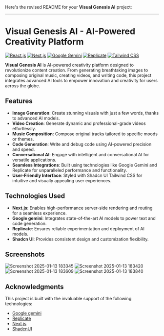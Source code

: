 Here's the revised README for your **Visual Genesis AI** project:  

---

# Visual Genesis AI - AI-Powered Creativity Platform  

[![React.js](https://img.shields.io/badge/React.js-v18.2.0-blue.svg)](https://reactjs.org/)  [![Next.js](https://img.shields.io/badge/Next.js-v13.4.12-blueviolet.svg)](https://nextjs.org/)  [![Google Gemini](https://img.shields.io/badge/Google%20Gemini-API-blue.svg)](https://gemini.google.com/)  [![Replicate](https://img.shields.io/badge/Replicate-v0.12.3-orange.svg)](https://replicate.ai/)  [![Tailwind CSS](https://img.shields.io/badge/Tailwind%20CSS-v3.3.3-blue.svg)](https://tailwindcss.com/)  
  

**Visual Genesis AI** is AI-powered creativity platform designed to revolutionize content creation. From generating breathtaking images to composing original music, creating videos, and writing code, this project integrates advanced AI tools to empower innovation and creativity for users across the globe.  

## Features  

- **Image Generation**: Create stunning visuals with just a few words, thanks to advanced AI models.  
- **Video Creation**: Generate dynamic and professional-grade videos effortlessly.  
- **Music Composition**: Compose original tracks tailored to specific moods or themes.  
- **Code Generation**: Write and debug code using AI-powered precision and speed.  
- **Conversational AI**: Engage with intelligent and conversational AI for versatile applications.  
- **Seamless Integrations**: Built using technologies like Google Gemini and Replicate for unparalleled performance and functionality.  
- **User-Friendly Interface**: Styled with  Shadcn UI Tailwind CSS for intuitive and visually appealing user experiences.  

## Technologies Used  

- **Next.js**: Enables high-performance server-side rendering and routing for a seamless experience.  
- **Google gemini**: Integrates state-of-the-art AI models to power text and code generation.  
- **Replicate**: Ensures reliable experimentation and deployment of AI models.  
- **Shadcn UI**: Provides consistent design and customization flexibility.  
  

## Screenshots  

![Screenshot 2025-01-13 183345](https://github.com/user-attachments/assets/63ab177e-db42-4099-b6cd-256ecaec4072)
![Screenshot 2025-01-13 183420](https://github.com/user-attachments/assets/368a1654-2835-437f-9f56-2eb8f9117a45)
![Screenshot 2025-01-13 183609](https://github.com/user-attachments/assets/815a0154-9fcd-477c-bb1a-893297777d0d)
![Screenshot 2025-01-13 183840](https://github.com/user-attachments/assets/3c83e7ec-d243-44bb-87f5-c0c8ef6c60a6)
 

## Acknowledgments  

This project is built with the invaluable support of the following technologies:  
- [Google gemini]((https://gemini.google.com/))  
- [Replicate](https://replicate.ai/)  
- [Next.js](https://nextjs.org/)  
- [ShadcnUI](https://ui.shadcn.com/)  
 
